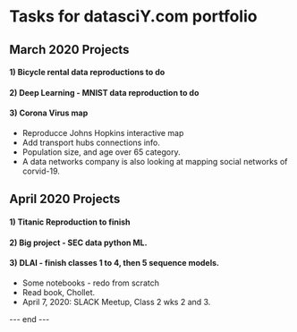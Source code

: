# Tasks for datasciY.com portfolio  

## March 2020 Projects  

#### 1) Bicycle rental data reproductions to do  



#### 2) Deep Learning - MNIST data reproduction to do 



#### 3) Corona Virus map 
 * Reproducce Johns Hopkins interactive map  
 * Add transport hubs connections info.  
 * Population size, and age over 65 category.  
 * A data networks company is also looking at mapping social networks of corvid-19.  
  
  
## April 2020 Projects  

#### 1) Titanic Reproduction to finish 


#### 2) Big project - SEC data python ML.  


#### 3) DLAI - finish classes 1 to 4, then 5 sequence models.    
  * Some notebooks - redo from scratch  
  * Read book, Chollet.  
  * April 7, 2020: SLACK Meetup, Class 2 wks 2 and 3.  


--- end ---  
